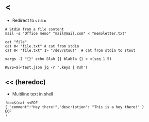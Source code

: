 # <

- Redirect to `stdin`

```shell
# Stdin from a file content
mail -s "Office memo" "mail@mail.com" < "memoletter.txt"
```

```shell
cat "file"
cat 0< "file.txt" # cat from stdin
cat 0< "file.txt" 1> "/dev/stout"  # cat from stdin to stout
```

```shell
xargs -I "{}" echo Blah {} blabla {} < <(seq 1 5)
```

```shell
KEYS=$(<test.json jq -r '.keys | @sh')
```

## << (heredoc)

- Multiline text in shell

```shell
foo=$(cat <<EOF
{ "comment":"Hey there!","description": "This is a hey there!" }
EOF
)
```
